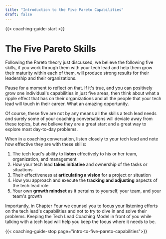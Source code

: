 ```yaml
---
title: "Introduction to the Five Pareto Capabilities"
draft: false
---
```


{{< coaching-guide-start >}}

# The Five Pareto Skills
Following the Pareto theory just discussed, we believe the following five skills, if you work through them with your tech lead and help them grow their maturity within each of them, will produce strong results for their leadership and their organizations. 

Pause for a moment to reflect on that. If it's true, and you can positively grow one individual's capabilities in just five areas, then think about what a ripple effect that has on their organizations and all the people that your tech lead will touch in their career. What an amazing opportunity.

Of course, these five are not by any means all the skills a tech lead needs and surely some of your coaching conversations will deviate away from these topics, but we believe they are a great start and a great way to explore most day-to-day problems.

When in a coaching conversation, listen closely to your tech lead and note how effective they are with these skills:
1. The tech lead's ability to **listen** effectively to his or her team, organization, and management
2. How your tech lead **takes initiative** and ownership of the tasks or situations
3. Their effectiveness at **articulating a vision** for a project or situation
4. How you approach and execute the **tracking and adjusting** aspects of the tech lead role
5. Your own **growth mindset** as it pertains to yourself, your team, and your team's growth

Importantly, in Chapter Four we counsel you to focus your listening efforts on the tech lead's capabilities and not to try to dive in and solve their problems. Keeping the Tech Lead Coaching Model in front of you while talking with a tech lead will help you keep the focus where it needs to be.


{{< coaching-guide-stop page="intro-to-five-pareto-capabilities">}}